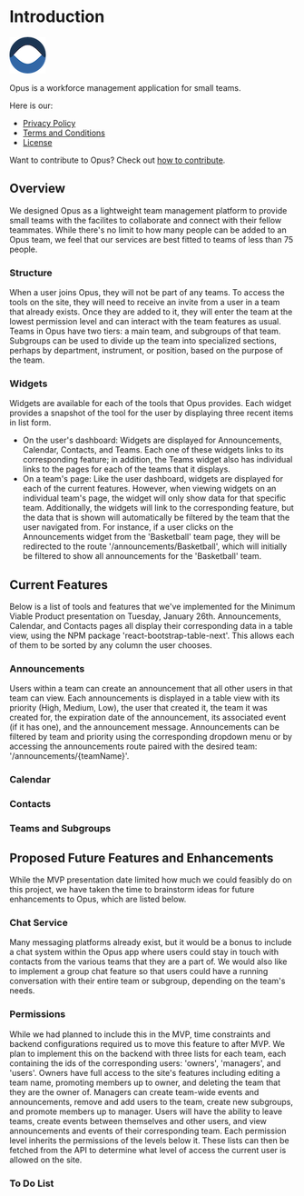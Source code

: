 
# Introduction 

![OpusLogo](./images/logo64.png)

Opus is a workforce management application for small teams.

Here is our:
* [Privacy Policy](./legal/privacy.md)
* [Terms and Conditions](/legal/tac.md)
* [License](./legal/LICENSE.md)

Want to contribute to Opus? Check out [how to contribute](./CONTRIBUTING.md).

## Overview
We designed Opus as a lightweight team management platform to provide small teams with the facilites to collaborate and connect with their fellow teammates. While there's no limit to how many people can be added to an Opus team, we feel that our services are best fitted to teams of less than 75 people.

### Structure
When a user joins Opus, they will not be part of any teams. To access the tools on the site, they will need to receive an invite from a user in a team that already exists. Once they are added to it, they will enter the team at the lowest permission level and can interact with the team features as usual. Teams in Opus have two tiers: a main team, and subgroups of that team. Subgroups can be used to divide up the team into specialized sections, perhaps by department, instrument, or position, based on the purpose of the team.

### Widgets
Widgets are available for each of the tools that Opus provides. Each widget provides a snapshot of the tool for the user by displaying three recent items in list form. 
* On the user's dashboard: Widgets are displayed for Announcements, Calendar, Contacts, and Teams. Each one of these widgets links to its corresponding feature; in addition, the Teams widget also has individual links to the pages for each of the teams that it displays.
* On a team's page: Like the user dashboard, widgets are displayed for each of the current features. However, when viewing widgets on an individual team's page, the widget will only show data for that specific team. Additionally, the widgets will link to the corresponding feature, but the data that is shown will automatically be filtered by the team that the user navigated from. For instance, if a user clicks on the Announcements widget from the 'Basketball' team page, they will be redirected to the route '/announcements/Basketball', which will initially be filtered to show all announcements for the 'Basketball' team.

## Current Features
Below is a list of tools and features that we've implemented for the Minimum Viable Product presentation on Tuesday, January 26th. Announcements, Calendar, and Contacts pages all display their corresponding data in a table view, using the NPM package 'react-bootstrap-table-next'. This allows each of them to be sorted by any column the user chooses.

### Announcements
Users within a team can create an announcement that all other users in that team can view. Each announcements is displayed in a table view with its priority (High, Medium, Low), the user that created it, the team it was created for, the expiration date of the announcement, its associated event (if it has one), and the announcement message. Announcements can be filtered by team and priority using the corresponding dropdown menu or by accessing the announcements route paired with the desired team: '/announcements/{teamName}'.

### Calendar

### Contacts

### Teams and Subgroups

## Proposed Future Features and Enhancements
While the MVP presentation date limited how much we could feasibly do on this project, we have taken the time to brainstorm ideas for future enhancements to Opus, which are listed below.

### Chat Service
Many messaging platforms already exist, but it would be a bonus to include a chat system within the Opus app where users could stay in touch with contacts from the various teams that they are a part of. We would also like to implement a group chat feature so that users could have a running conversation with their entire team or subgroup, depending on the team's needs.

### Permissions
While we had planned to include this in the MVP, time constraints and backend configurations required us to move this feature to after MVP. We plan to implement this on the backend with three lists for each team, each containing the ids of the corresponding users: 'owners', 'managers', and 'users'. Owners have full access to the site's features including editing a team name, promoting members up to owner, and deleting the team that they are the owner of. Managers can create team-wide events and announcements, remove and add users to the team, create new subgroups, and promote members up to manager. Users will have the ability to leave teams, create events between themselves and other users, and view announcements and events of their corresponding team. Each permission level inherits the permissions of the levels below it. These lists can then be fetched from the API to determine what level of access the current user is allowed on the site.

### To Do List


